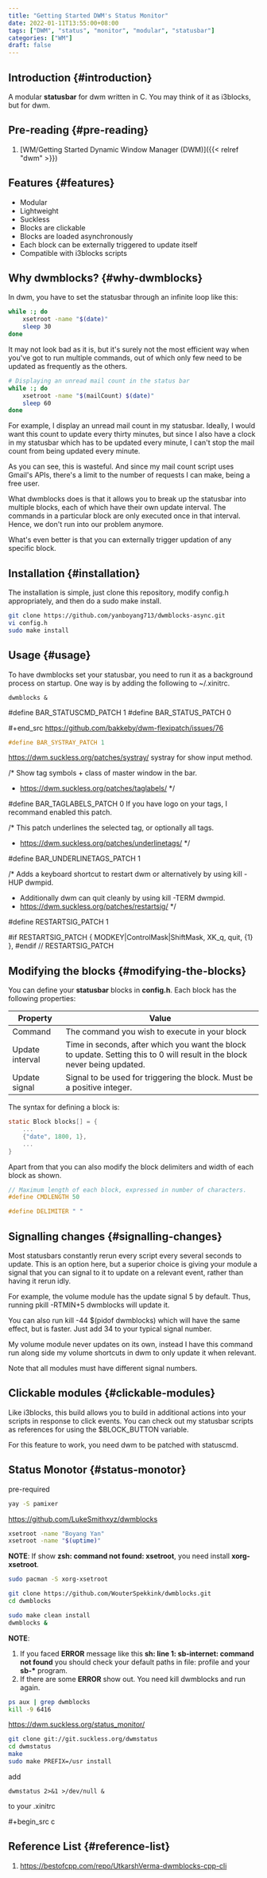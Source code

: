 ```yaml
---
title: "Getting Started DWM's Status Monitor"
date: 2022-01-11T13:55:00+08:00
tags: ["DWM", "status", "monitor", "modular", "statusbar"]
categories: ["WM"]
draft: false
---
```


## Introduction {#introduction}

A modular **statusbar** for dwm written in C. You may think of it as i3blocks, but for dwm.


## Pre-reading {#pre-reading}

1.  [WM/Getting Started Dynamic Window Manager (DWM)]({{< relref "dwm" >}})


## Features {#features}

-   Modular
-   Lightweight
-   Suckless
-   Blocks are clickable
-   Blocks are loaded asynchronously
-   Each block can be externally triggered to update itself
-   Compatible with i3blocks scripts


## Why dwmblocks? {#why-dwmblocks}

In dwm, you have to set the statusbar through an infinite loop like this:

```sh
while :; do
    xsetroot -name "$(date)"
    sleep 30
done
```

It may not look bad as it is, but it's surely not the most efficient way when you've got to run multiple commands, out of which only few need to be updated as frequently as the others.

```sh
# Displaying an unread mail count in the status bar
while :; do
    xsetroot -name "$(mailCount) $(date)"
    sleep 60
done
```

For example, I display an unread mail count in my statusbar. Ideally, I would want this count to update every thirty minutes, but since I also have a clock in my statusbar which has to be updated every minute, I can't stop the mail count from being updated every minute.

As you can see, this is wasteful. And since my mail count script uses Gmail's APIs, there's a limit to the number of requests I can make, being a free user.

What dwmblocks does is that it allows you to break up the statusbar into multiple blocks, each of which have their own update interval. The commands in a particular block are only executed once in that interval. Hence, we don't run into our problem anymore.

What's even better is that you can externally trigger updation of any specific block.


## Installation {#installation}

The installation is simple, just clone this repository, modify config.h appropriately, and then do a sudo make install.

```bash
git clone https://github.com/yanboyang713/dwmblocks-async.git
vi config.h
sudo make install
```


## Usage {#usage}

To have dwmblocks set your statusbar, you need to run it as a background process on startup. One way is by adding the following to ~/.xinitrc.

```text
dwmblocks &
```

\#define BAR_STATUSCMD_PATCH 1
\#define BAR_STATUS_PATCH 0

\#+end_src
<https://github.com/bakkeby/dwm-flexipatch/issues/76>

```c
#define BAR_SYSTRAY_PATCH 1
```

<https://dwm.suckless.org/patches/systray/>
systray for show input method.

/\* Show tag symbols + class of master window in the bar.

-   <https://dwm.suckless.org/patches/taglabels/>
    \*/

\#define BAR_TAGLABELS_PATCH 0
If you have logo on your tags, I recommand enabled this patch.

/\* This patch underlines the selected tag, or optionally all tags.

-   <https://dwm.suckless.org/patches/underlinetags/>
    \*/

\#define BAR_UNDERLINETAGS_PATCH 1

/\* Adds a keyboard shortcut to restart dwm or alternatively by using kill -HUP dwmpid.

-   Additionally dwm can quit cleanly by using kill -TERM dwmpid.
-   <https://dwm.suckless.org/patches/restartsig/>
    \*/

\#define RESTARTSIG_PATCH 1

\#if RESTARTSIG_PATCH
{ MODKEY|ControlMask|ShiftMask, XK_q,          quit,                   {1} },
\#endif // RESTARTSIG_PATCH


## Modifying the blocks {#modifying-the-blocks}

You can define your **statusbar** blocks in **config.h**. Each block has the following properties:

| Property        | Value                                                                                                                      |
|-----------------|----------------------------------------------------------------------------------------------------------------------------|
| Command         | The command you wish to execute in your block                                                                              |
| Update interval | Time in seconds, after which you want the block to update. Setting this to 0 will result in the block never being updated. |
| Update signal   | Signal to be used for triggering the block. Must be a positive integer.                                                    |

The syntax for defining a block is:

```c
static Block blocks[] = {
    ...
    {"date", 1800, 1},
    ...
}
```

Apart from that you can also modify the block delimiters and width of each block as shown.

```c
// Maximum length of each block, expressed in number of characters.
#define CMDLENGTH 50

#define DELIMITER " "
```


## Signalling changes {#signalling-changes}

Most statusbars constantly rerun every script every several seconds to update. This is an option here, but a superior choice is giving your module a signal that you can signal to it to update on a relevant event, rather than having it rerun idly.

For example, the volume module has the update signal 5 by default. Thus, running pkill -RTMIN+5 dwmblocks will update it.

You can also run kill -44 $(pidof dwmblocks) which will have the same effect, but is faster. Just add 34 to your typical signal number.

My volume module never updates on its own, instead I have this command run along side my volume shortcuts in dwm to only update it when relevant.

Note that all modules must have different signal numbers.


## Clickable modules {#clickable-modules}

Like i3blocks, this build allows you to build in additional actions into your scripts in response to click events. You can check out my statusbar scripts as references for using the $BLOCK_BUTTON variable.

For this feature to work, you need dwm to be patched with statuscmd.


## Status Monotor {#status-monotor}

pre-required

```bash
yay -S pamixer
```

<https://github.com/LukeSmithxyz/dwmblocks>

```bash
xsetroot -name "Boyang Yan"
xsetroot -name "$(uptime)"
```

**NOTE**: If show **zsh: command not found: xsetroot**, you need install **xorg-xsetroot**.

```bash
sudo pacman -S xorg-xsetroot
```

```bash
git clone https://github.com/WouterSpekkink/dwmblocks.git
cd dwmblocks

sudo make clean install
dwmblocks &
```

**NOTE**:

1.  If you faced **ERROR** message like this **sh: line 1: sb-internet: command not found**
    you should check your default paths in file: profile and your **sb-\*** program.
2.  If there are some **ERROR** show out. You need kill dwmblocks and run again.

<!--listend-->

```bash
ps aux | grep dwmblocks
kill -9 6416
```

<https://dwm.suckless.org/status_monitor/>

```bash
git clone git://git.suckless.org/dwmstatus
cd dwmstatus
make
sudo make PREFIX=/usr install
```

add

```text
dwmstatus 2>&1 >/dev/null &
```

to your .xinitrc

\#+begin_src c


## Reference List {#reference-list}

1.  <https://bestofcpp.com/repo/UtkarshVerma-dwmblocks-cpp-cli>
